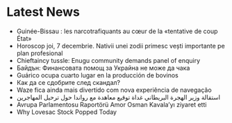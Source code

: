 # Latest News
-  Guinée-Bissau : les narcotrafiquants au cœur de la «tentative de coup État»
-  Horoscop joi, 7 decembrie. Nativii unei zodii primesc vești importante pe plan profesional
-  Chieftaincy tussle: Enugu community demands panel of enquiry
-  Байдън: Финансовата помощ за Украйна не може да чака
-  Guárico ocupa cuarto lugar en la producción de bovinos
-  Как да се сдобрите след скандал?
-  Waze fica ainda mais divertido com nova experiência de navegação
-  استقالة وزير الهجرة البريطاني غداة توقيع معاهدة مع رواندا حول ترحيل المهاجرين
-  Avrupa Parlamentosu Raportörü Amor Osman Kavala’yı ziyaret etti
-  Why Lovesac Stock Popped Today

